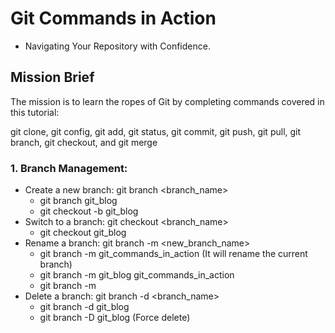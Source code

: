 # Git Commands in Action
-    Navigating Your Repository with Confidence.

## Mission Brief
The mission is to learn the ropes of Git by completing commands covered in this tutorial:

git clone, git config, git add, git status, git commit, git push, git pull, git branch, git checkout, and git merge

### 1. Branch Management:
- Create a new branch: git branch <branch_name>
  - git branch git_blog
  - git checkout -b git_blog
- Switch to a branch: git checkout <branch_name>
  - git checkout git_blog
- Rename a branch: git branch -m <new_branch_name>
  - git branch -m git_commands_in_action (It will rename the current branch)
  - git branch -m git_blog git_commands_in_action
  - git branch -m <old branch> <new branch>
- Delete a branch: git branch -d <branch_name>
    - git branch -d git_blog
    - git branch -D git_blog (Force delete)


